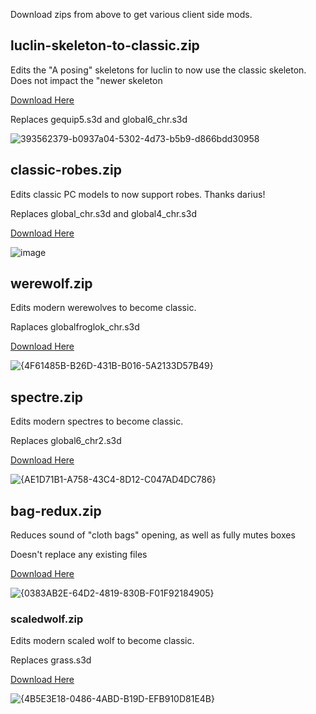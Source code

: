 Download zips from above to get various client side mods.

## luclin-skeleton-to-classic.zip
Edits the "A posing" skeletons for luclin to now use the classic skeleton. Does not impact the "newer skeleton

[Download Here](https://github.com/xackery/clientmods/raw/refs/heads/main/classic-robes.zip)

Replaces gequip5.s3d and global6_chr.s3d

![393562379-b0937a04-5302-4d73-b5b9-d866bdd30958](https://github.com/user-attachments/assets/30e3c537-0481-46e3-ba22-0314f0d59f79)

## classic-robes.zip
Edits classic PC models to now support robes. Thanks darius!

Replaces global_chr.s3d and global4_chr.s3d

[Download Here](https://github.com/xackery/clientmods/raw/refs/heads/main/luclin-skeleton-to-classic.zip)

![image](https://github.com/user-attachments/assets/e865325e-ae34-4cb2-9bea-c292e3591158)

## werewolf.zip

Edits modern werewolves to become classic.

Raplaces globalfroglok_chr.s3d

[Download Here](https://github.com/xackery/clientmods/raw/refs/heads/main/werewolf.zip)

![{4F61485B-B26D-431B-B016-5A2133D57B49}](https://github.com/user-attachments/assets/8d39f69e-676a-4c77-92e4-5ccce13131ad)

## spectre.zip

Edits modern spectres to become classic.

Replaces global6_chr2.s3d

[Download Here](https://github.com/xackery/clientmods/blob/main/spectre.zip)

![{AE1D71B1-A758-43C4-8D12-C047AD4DC786}](https://github.com/user-attachments/assets/751ecd97-b530-42ac-b191-34ca2a67bd15)

## bag-redux.zip

Reduces sound of "cloth bags" opening, as well as fully mutes boxes

Doesn't replace any existing files

[Download Here](https://github.com/xackery/clientmods/raw/refs/heads/main/bag-redux.zip)

![{0383AB2E-64D2-4819-830B-F01F92184905}](https://github.com/user-attachments/assets/6ec1f10b-0c8f-4aa0-a3b9-712e19101b70)


### scaledwolf.zip

Edits modern scaled wolf to become classic.

Replaces grass.s3d

[Download Here](https://github.com/xackery/clientmods/raw/refs/heads/main/scaledwolf.zip)

![{4B5E3E18-0486-4ABD-B19D-EFB910D81E4B}](https://github.com/user-attachments/assets/276e5fec-dd45-4f3c-a80d-b333efa132e0)


    
